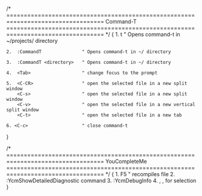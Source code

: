 /* ==================================================================================
    Command-T
================================================================================== */
{
    1.  <Leader>t               " Opens command-t in ~/projects/ directory
    
    2.  :CommandT               " Opens command-t in ~/ directory
    
    3.  :CommandT <directory>   " Opens command-t in ~/ directory

    4.  <Tab>                   " change focus to the prompt

    5.  <C-CR>                  " open the selected file in a new split window
        <C-s>                   " open the selected file in a new split window
        <C-v>                   " open the selected file in a new vertical split window
        <C-t>                   " open the selected file in a new tab

    6. <C-c>                    " close command-t
}

/* ==================================================================================
   YouCompleteMe 
================================================================================== */
{
    1.  F5                          " recompiles file 
    2.  :YcmShowDetailedDiagnostic command
    3.  :YcmDebugInfo
    4.  <Tab>, <Up>, <Down> for selection
}

